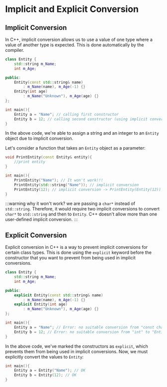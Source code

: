 
# Implicit and Explicit Conversion
## Implicit Conversion

In C++, implicit conversion allows us to use a value of one type where a value of another type is expected. This is done automatically by the compiler.

```cpp
class Entity {
    std::string m_Name;
    int m_Age;

public:
    Entity(const std::string& name)
        : m_Name(name), m_Age(-1) {}
    Entity(int age)
        : m_Name("Unknown"), m_Age(age) {}
};

int main(){
    Entity a = "Name"; // calling first constructor
    Entity b = 12; // calling second constructor (using implicit conversion)
}
```

In the above code, we're able to assign a string and an integer to an `Entity` object due to implicit conversion.

Let's consider a function that takes an `Entity` object as a parameter:

```cpp
void PrintEntity(const Entity& entity){
    //print entity
}

int main(){
    PrintEntity("Name"); // It won't work!!!
    PrintEntity(std::string("Name")); // implicit conversion 
    PrintEntity(12); // implicit conversion -> PrintEntity(Entity(12))
}
```
:::warning why it won't work?
we are passing a `char*` instead of `std::string`. Therefore, it would require two implicit conversions to convert `char*` to `std::string` and then to `Entity`. C++ doesn't allow more than one user-defined implicit conversion.
:::

## Explicit Conversion

Explicit conversion in C++ is a way to prevent implicit conversions for certain class types. This is done using the `explicit` keyword before the constructor that you want to prevent from being used in implicit conversions.

```cpp
class Entity {
    std::string m_Name;
    int m_Age;

public:
    explicit Entity(const std::string& name)
        : m_Name(name), m_Age(-1) {}
    explicit Entity(int age)
        : m_Name("Unknown"), m_Age(age) {}
};

int main(){
    Entity a = "Name"; // Error: no suitable conversion from "const char [5]" to "Entity"
    Entity b = 12; // Error: no suitable conversion from "int" to "Entity"
}
```
In the above code, we've marked the constructors as `explicit`, which prevents them from being used in implicit conversions. Now, we must explicitly convert the values to `Entity`:

```cpp
int main(){
    Entity a = Entity("Name"); // OK
    Entity b = Entity(12); // OK
}
```
